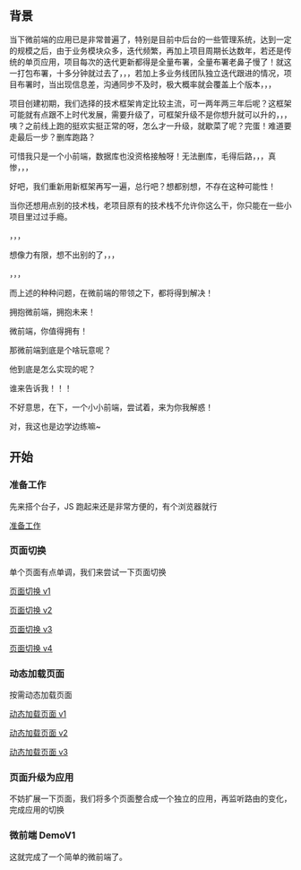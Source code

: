 ## 背景

当下微前端的应用已是非常普遍了，特别是目前中后台的一些管理系统，达到一定的规模之后，由于业务模块众多，迭代频繁，再加上项目周期长达数年，若还是传统的单页应用，项目每次的迭代更新都得是全量布署，全量布署老鼻子慢了！就这一打包布署，十多分钟就过去了，，，若加上多业务线团队独立迭代跟进的情况，项目布署时，当出现信息差，沟通同步不及时，极大概率就会覆盖上个版本，，，

项目创建初期，我们选择的技术框架肯定比较主流，可一两年两三年后呢？这框架可能就有点跟不上时代发展，需要升级了，可框架升级不是你想升就可以升的，，，咦？之前线上跑的挺欢实挺正常的呀，怎么才一升级，就歇菜了呢？完蛋！难道要走最后一步？删库跑路？

可惜我只是一个小前端，数据库也没资格接触呀！无法删库，毛得后路，，，真惨，，，

好吧，我们重新用新框架再写一遍，总行吧？想都别想，不存在这种可能性！

当你还想用点别的技术栈，老项目原有的技术栈不允许你这么干，你只能在一些小项目里过过手瘾。

，，，

想像力有限，想不出别的了，，，

，，，

而上述的种种问题，在微前端的带领之下，都将得到解决！

拥抱微前端，拥抱未来！

微前端，你值得拥有！

那微前端到底是个啥玩意呢？

他到底是怎么实现的呢？

谁来告诉我！！！

不好意思，在下，一个小小前端，尝试着，来为你我解惑！

对，我这也是边学边练嘛~

## 开始

### 准备工作

先来搭个台子，JS 跑起来还是非常方便的，有个浏览器就行

[准备工作](./doc/ch01/start.md)

### 页面切换

单个页面有点单调，我们来尝试一下页面切换

[页面切换 v1](./doc/ch01/page-change-v1.md)

[页面切换 v2](./doc/ch01/page-change-v2.md)

[页面切换 v3](./doc/ch01/page-change-v3.md)

[页面切换 v4](./doc/ch01/page-change-v4.md)

### 动态加载页面

按需动态加载页面

[动态加载页面 v1](./doc/ch01/page-change-async-v1.md)

[动态加载页面 v2](./doc/ch01/page-change-async-v2.md)

[动态加载页面 v3](./doc/ch01/page-change-async-v3.md)

### 页面升级为应用

不妨扩展一下页面，我们将多个页面整合成一个独立的应用，再监听路由的变化，完成应用的切换

### 微前端 DemoV1

这就完成了一个简单的微前端了。
